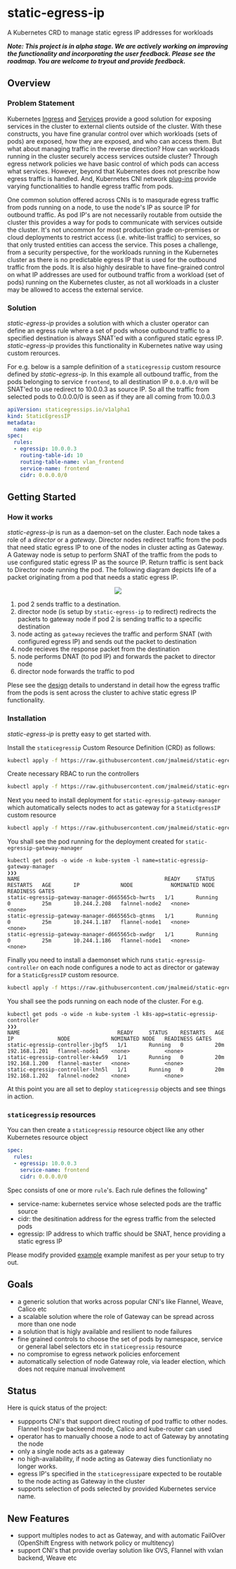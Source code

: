 # static-egress-ip

A Kubernetes CRD to manage static egress IP addresses for workloads

***Note: This project is in alpha stage. We are actively working on improving the functionality and incorporating the user feedback. Please see the roadmap. You are welcome to tryout and provide feedback.***

## Overview

### Problem Statement

Kubernetes [Ingress](https://kubernetes.io/docs/concepts/services-networking/ingress/) and [Services](https://kubernetes.io/docs/concepts/services-networking/service/) provide a good solution for exposing services in the cluster to external clients outside of the cluster. With these constructs, you have fine granular control over which workloads (sets of pods) are exposed, how they are exposed, and who can access them. But what about managing traffic in the reverse direction? How can workloads running in the cluster securely access services outside cluster? Through egress network policies we have basic control of which pods can access what services. However, beyond that Kubernetes does not prescribe how egress traffic is handled. And, Kubernetes CNI network [plug-ins](https://kubernetes.io/docs/concepts/extend-kubernetes/compute-storage-net/network-plugins/) provide varying functionalities to handle egress traffic from pods.

One common solution offered across CNIs is to masqurade egress traffic from pods running on a node, to use the node's IP as source IP for outbound traffic. As pod IP's are not necessarily routable from outside the cluster this provides a way for pods to communicate with services outside the cluster. It's not uncommon for most production grade on-premises or cloud deployments to restrict access (i.e. white-list traffic) to services, so that only trusted entities can access the service. This poses a challenge, from a security perspective, for the workloads running in the Kubernetes cluster as there is no predictable egress IP that is used for the outbound traffic from the pods. It is also highly desirable to have fine-grained control on what IP addresses are used for outbound traffic from a workload (set of pods) running on the Kubernetes cluster, as not all workloads in a cluster may be allowed to access the external service.

### Solution

*static-egress-ip* provides a solution with which a cluster operator can define an egress rule where a set of pods whose outbound traffic to a specified destination is always SNAT'ed with a configured static egress IP. *static-egress-ip* provides this functionality in Kubernetes native way using custom rerources.

For e.g. below is a sample definition of a `staticegressip` custom resource defined by *static-egress-ip*. In this example all outbound traffic, from the pods belonging to service `frontend`, to all destination IP `0.0.0.0/0` will be SNAT'ed to use redirect to 10.0.0.3 as source IP. So all the traffic from selected pods to 0.0.0.0/0 is seen as if they are all coming from 10.0.0.3

```yaml
apiVersion: staticegressips.io/v1alpha1
kind: StaticEgressIP
metadata:
  name: eip
spec:
  rules:
  - egressip: 10.0.0.3
    routing-table-id: 10
    routing-table-name: vlan_frontend
    service-name: frontend
    cidr: 0.0.0.0/0
```

## Getting Started

### How it works

*static-egress-ip* is run as a daemon-set on the cluster. Each node takes a role of a *director* or a *gateway*. Director nodes redirect traffic from the pods that need static egress IP to one of the nodes in cluster acting as Gateway. A Gateway node is setup to perform SNAT of the traffic from the pods to use configured static egress IP as the source IP. Return traffic is sent back to Director node running the pod. The following diagram depicts life of a packet originating from a pod that needs a static egress IP.

<p align="center">
  <img src="docs/img/static-egress-ip.jpg"> </image>
</p>

1. pod 2 sends traffic to a destination.
2. director node (is setup by `static-egress-ip` to redirect) redirects the packets to gateway node if pod 2 is sending traffic to a specific destination
3. node acting as `gateway` recieves the traffic and perform SNAT (with configured egress IP) and sends out the packet to destination
4. node recieves the response packet from the destination
5. node performs DNAT (to pod IP) and forwards the packet to director node
6. director node forwards the traffic to pod

Plese see the [design](./docs/design.md) details to understand in detail how the egress traffic from the pods is sent across the cluster to achive static egress IP functionality.

### Installation

*static-egress-ip* is pretty easy to get started with.

Install the `staticegressip` Custom Resource Definition (CRD) as follows:

```sh
kubectl apply -f https://raw.githubusercontent.com/jmalmeid/static-egress-ip/master/config/static-egressip-crd.yaml
```

Create necessary RBAC to run the controllers

```sh
kubectl apply -f https://raw.githubusercontent.com/jmalmeid/static-egress-ip/master/config/static-egressip-rbac.yaml
```

Next you need to install deployment for `static-egressip-gateway-manager` which automatically selects nodes to act as gateway for a `StaticEgressIP` custom resource

```sh
kubectl apply -f https://raw.githubusercontent.com/jmalmeid/static-egress-ip/master/config/static-egressip-gateway-manager.yaml
```

You shall see the pod running for the deployment created for `static-egressip-gateway-manager`

```
kubectl get pods -o wide -n kube-system -l name=static-egressip-gateway-manager                                                                                                                                                                                                           ❯❯❯
NAME                                              READY     STATUS    RESTARTS   AGE       IP             NODE            NOMINATED NODE   READINESS GATES
static-egressip-gateway-manager-d665565cb-hwrts   1/1       Running   0          25m       10.244.2.208   falnnel-node2   <none>           <none>
static-egressip-gateway-manager-d665565cb-qtnms   1/1       Running   0          25m       10.244.1.187   flannel-node1   <none>           <none>
static-egressip-gateway-manager-d665565cb-xwdgr   1/1       Running   0          25m       10.244.1.186   flannel-node1   <none>           <none>

```

Finally you need to install a daemonset which runs `static-egressip-controller` on each node configures a node to act as director or gateway for a `StaticEgressIP` custom resource.

```sh
kubectl apply -f https://raw.githubusercontent.com/jmalmeid/static-egress-ip/master/config/static-egressip-controller.yaml
```

You shall see the pods running on each node of the cluster. For e.g.

```
kubectl get pods -o wide -n kube-system -l k8s-app=static-egressip-controller                                                                                                                                                                                                             ❯❯❯
NAME                               READY     STATUS    RESTARTS   AGE       IP              NODE             NOMINATED NODE   READINESS GATES
static-egressip-controller-jbgf5   1/1       Running   0          20m       192.168.1.201   flannel-node1    <none>           <none>
static-egressip-controller-k4w59   1/1       Running   0          20m       192.168.1.200   flannel-master   <none>           <none>
static-egressip-controller-lhn5l   1/1       Running   0          20m       192.168.1.202   falnnel-node2    <none>           <none>

```

At this point you are all set to deploy `staticegressip` objects and see things in action.

### `staticegressip` resources

You can then create a `staticegressip` resource object like any other Kubernetes resource object

```yaml
spec:
  rules:
  - egressip: 10.0.0.3
    service-name: frontend
    cidr: 0.0.0.0/0
```

Spec consists of one or more `rule`'s. Each rule defines the following"
- service-name: kubernetes service whose selected pods are the traffic source
- cidr: the desitination address for the egress traffic from the selected pods
- egressip: IP address to which traffic should be SNAT, hence providing a static egress IP

Please modify provided [example](./config/static-egressip-example.yaml) example manifest as per your setup to try out.

## Goals

- a generic solution that works across popular CNI's like Flannel, Weave, Calico etc
- a scalable solution where the role of Gateway can be spread across more than one node
- a solution that is higly available and resilient to node failures
- fine grained controls to choose the set of pods by namespace, service or general label selectors etc in `staticegressip` resource
- no compromise to egress network policies enforcement
- automatically selection of node Gateway role, via leader election, which does not require manual involvement

## Status

Here is quick status of the project:
- suppports CNI's that support direct routing of pod traffic to other nodes. Flannel host-gw backeend mode, Calico and kube-router can used
- operator has to manually choose a node to act of Gateway by annotating the node
- only a single node acts as a gateway
- no high-availability, if node acting as Gateway dies functionliaty no longer works.
- egress IP's specified in the `staticegressip`are expected to be routable to the node acting as Gateway in the cluster
- supports selection of pods selected by provided Kubernetes service name. 

## New Features
- support multiples nodes to act as Gateway, and with automatic FailOver (OpenShift Engress with network policy or multitency)
- support CNI's that provide overlay solution like OVS, Flannel with vxlan backend, Weave etc

